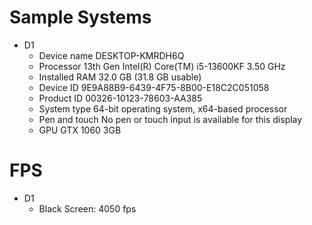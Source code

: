 
# Sample Systems

- D1
  - Device name DESKTOP-KMRDH6Q
  - Processor 13th Gen Intel(R) Core(TM) i5-13600KF   3.50 GHz
  - Installed RAM 32.0 GB (31.8 GB usable)
  - Device ID 9E9A88B9-6439-4F75-8B00-E18C2C051058
  - Product ID 00326-10123-78603-AA385
  - System type 64-bit operating system, x64-based processor
  - Pen and touch No pen or touch input is available for this display
  - GPU GTX 1060 3GB

# FPS

- D1
  - Black Screen: 4050 fps
